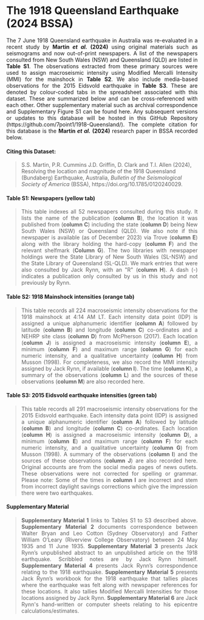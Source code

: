 # The 1918 Queensland Earthquake (2024 BSSA)

<p align="justify">  
The 7 June 1918 Queensland earthquake in Australia was re-evaluated in a recent study by <b>Martin <i>et al.</i> (2024)</b> using original materials such as seismograms and now out-of-print newspapers. A list of the newspapers consulted from New South Wales (NSW) and Queensland (QLD) are listed in <b>Table S1</b>. The observations extracted from these primary sources were used to assign macroseismic intensity using Modified Mercalli Intensity (MMI) for the mainshock in <b>Table S2</b>. We also include media-based observations for the 2015 Eidsvold earthquake in <b>Table S3</b>. These are denoted by colour-coded tabs in the spreadsheet associated with this dataset. These are summarized below and can be cross-referenced with each other. Other supplementary material such as archival correspondence and Supplementary Figure S1 can be found here. Any subsequent versions or updates to this database will be hosted in this GitHub Repository (https://github.com/7point1/1918-Queensland/). </b>The complete citation for this database is the <b>Martin <i>et al.</i> (2024)</b> research paper in BSSA recorded below.

#### Citing this Dataset:
><p align="left">S.S. Martin, P.R. Cummins J.D. Griffin, D. Clark and T.I. Allen (2024), Resolving the location and magnitude of the 1918 Queensland (Bundaberg) Earthquake, Australia, <i>Bulletin of the Seismological Society of America</i> (BSSA), https://doi.org/10.1785/0120240029.
></p>



#### Table S1: Newspapers (yellow tab)
><p align="justify">
>This table indexes all 52 newspapers consulted during this study. It lists the name of the publication (<b>column B</b>), the location it was published from (<b>column C</b>) including the state (<b>column D</b>) being New South Wales (NSW) or Queensland (QLD). We also note if this newspaper is available (as of December 2023) via Trove (<b>column E</b>) along with the library holding the hard-copy (<b>column F</b>) and the relevant shelfmark (<b>Column G</b>). The two libraries with newspaper holdings were the State Library of New South Wales (SL-NSW) and the State Library of Queensland (SL-QLD). We mark entries that were also consulted by Jack Rynn, with an "R" (<b>column H</b>). A dash (-) indicates a publication only consulted by us in this study and not previously by Rynn.
></p>

#### Table S2: 1918 Mainshock intensities (orange tab)
><p align="justify">
>This table records all 224 macroseismic intensity observations for the 1918 mainshock at 4:14 AM LT. Each intensity data point (IDP) is assigned a unique alphanumeric identifier (<b>column A</b>) followed by latitude (<b>column B</b>) and longitude (<b>column C</b>) co-ordinates and a NEHRP site class (<b>column D</b>) from McPherson (2017). Each location (<b>column J</b>) is assigned a macroseismic intensity (<b>column E</b>), a minimum (<b>column F</b>) and maximum range (<b>column G</b>) for each numeric intensity, and a qualitative uncertainty (<b>column H</b>) from Musson (1998). For completeness, we also record the MMI intensity assigned by Jack Rynn, if available (<b>column I</b>). The time (<b>column K</b>), a summary of the observations (<b>column L</b>) and the sources of these observations (<b>column M</b>) are also recorded here.</p>

#### Table S3: 2015 Eidsvold earthquake intensities (green tab)
><p align="justify">
>This table records all 291 macroseismic intensity observations for the 2015 Eidsvold earthquake. Each intensity data point (IDP) is assigned a unique alphanumeric identifier (<b>column A</b>) followed by latitude (<b>column B</b>) and longitude (<b>column C</b>) co-ordinates. Each location (<b>column H</b>) is assigned a macroseismic intensity (<b>column D</b>), a minimum (<b>column E</b>) and maximum range (<b>column F</b>) for each numeric intensity, and a qualitative uncertainty (<b>column G</b>) from Musson (1998). A summary of the observations (<b>column I</b>) and the sources of these observations (<b>column J</b>) are also recorded here. Original accounts are from the social media pages of news outlets. These observations were not corrected for spelling or grammar. Please note: Some of the times in <b>column I</b> are incorrect and stem from incorrect daylight savings corrections which give the impression there were two earthquakes.
></p>

#### Supplementary Material
><p align="justify">
><b>Supplementary Material 1</b> links to Tables S1 to S3 described above. <b>Supplementary Material 2</b> documents correspondence between Walter Bryan and Leo Cotton (Sydney Observatory) and Father William O’Leary (Riverview College Observatory) between 24 May 1935 and 11 June 1935. <b>Supplementary Material 3</b> presents Jack Rynn’s unpublished abstract to an unpublished article on the 1918 earthquake. Scribbled notes are by Jack Rynn himself. <b>Supplementary Material 4</b> presents Jack Rynn’s correspondence relating to the 1918 earthquake. <b>Supplementary Material 5</b> presents Jack Rynn’s workbook for the 1918 earthquake that tallies places where the earthquake was felt along with newspaper references for these locations. It also tallies Modified Mercalli Intensities for those locations assigned by Jack Rynn. <b>Supplementary Material 6</b> are Jack Rynn's hand-written or computer sheets relating to his epicentre calculations/estimates.
></p>
